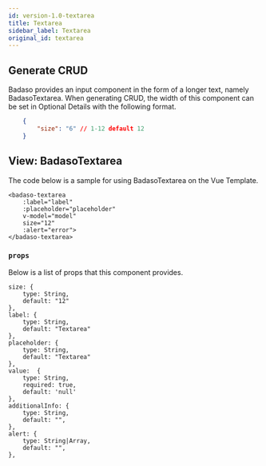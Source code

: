 ```yaml
---
id: version-1.0-textarea
title: Textarea
sidebar_label: Textarea
original_id: textarea
---
```


## Generate CRUD

Badaso provides an input component in the form of a longer text, namely BadasoTextarea. When generating CRUD, the width of this component can be set in Optional Details with the following format.
<!--DOCUSAURUS_CODE_TABS-->
<!--JSON-->
```json
    {
        "size": "6" // 1-12 default 12
    }
```
<!--END_DOCUSAURUS_CODE_TABS-->

## View: BadasoTextarea

The code below is a sample for using BadasoTextarea on the Vue Template.

<!--DOCUSAURUS_CODE_TABS-->
<!--Vue-->
```vue
<badaso-textarea
    :label="label"
    :placeholder="placeholder"
    v-model="model"
    size="12"
    :alert="error">
</badaso-textarea>
```
<!--END_DOCUSAURUS_CODE_TABS-->

### ```props```

Below is a list of props that this component provides.

```
size: {
    type: String,
    default: "12"
},
label: {
    type: String,
    default: "Textarea"
},
placeholder: {
    type: String,
    default: "Textarea"
},
value:  {
    type: String,
    required: true,
    default: 'null'
},
additionalInfo: {
    type: String,
    default: "",
},
alert: {
    type: String|Array,
    default: "",
},
```